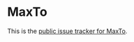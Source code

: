 MaxTo
=====

This is the [public issue tracker for MaxTo](https://github.com/digitalcreations/MaxTo/issues).
